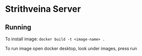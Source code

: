 # Strithveina Server

## Running
To install image: `docker build -t <image-name> .`


To run image open docker desktop, look under images, press run
